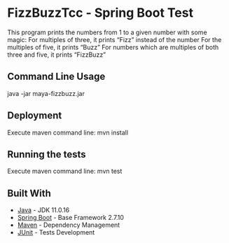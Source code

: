 # FizzBuzzTcc - Spring Boot Test

This program prints the numbers from 1 to a given number with some magic:
For multiples of three, it prints “Fizz” instead of the number
For the multiples of five, it prints “Buzz”
For numbers which are multiples of both three and five, it prints “FizzBuzz”

## Command Line Usage

java -jar maya-fizzbuzz.jar

## Deployment

Execute maven command line: mvn install

## Running the tests

Execute maven command line: mvn test

## Built With
* [Java](https://www.oracle.com/technetwork/java/javase/downloads/jdk8-downloads-2133151.html) - JDK 11.0.16
* [Spring Boot](https://spring.io/blog/2019/04/04/spring-boot-2-1-4-released) - Base Framework 2.7.10 
* [Maven](https://maven.apache.org/) - Dependency Management
* [JUnit](https://junit.org/junit4/) - Tests Development
